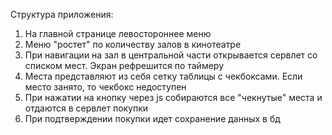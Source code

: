 Структура приложения:
1. На главной странице левостороннее меню
2. Меню "ростет" по количеству залов в кинотеатре
3. При навигации на зал в центральной части открывается сервлет со списком мест. Экран рефрешится по таймеру
4. Места представляют из себя сетку таблицы с чекбоксами. Если место занято, то чекбокс недоступен
5. При нажатии на кнопку через js собираются все "чекнутые" места и отдаются в сервлет покупки
6. При подтверждении покупки идет сохранение данных в бд
